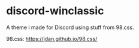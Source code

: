 # discord-winclassic
A theme i made for Discord using stuff from 98.css.

98.css: https://jdan.github.io/98.css/
